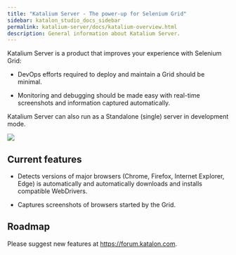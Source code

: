```yaml
---
title: "Katalium Server - The power-up for Selenium Grid" 
sidebar: katalon_studio_docs_sidebar
permalink: katalium-server/docs/katalium-overview.html 
description: General information about Katalium Server.
---
```


Katalium Server is a product that improves your experience with Selenium Grid:

* DevOps efforts required to deploy and maintain a Grid should be minimal.

* Monitoring and debugging should be made easy with real-time screenshots and information captured automatically.

Katalium Server can also run as a Standalone (single) server in development mode.

![](../../images/katalium-server/docs/view-session-details/2-session-details.png)

## Current features

* Detects versions of major browsers (Chrome, Firefox, Internet Explorer, Edge) is automatically and automatically downloads and installs compatible WebDrivers.

* Captures screenshots of browsers started by the Grid.

## Roadmap

Please suggest new features at https://forum.katalon.com.